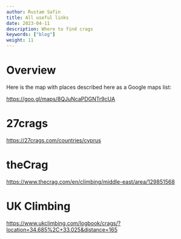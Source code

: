 ```yaml
---
author: Rustam Safin
title: All useful links
date: 2023-04-11
description: Where to find crags
keywords: ["blog"]
weight: 11
---
```


# Overview

Here is the map with places described here as a Google maps list:

https://goo.gl/maps/8QJuNcaPDGNTr9cUA


# 27crags

https://27crags.com/countries/cyprus

# theCrag

https://www.thecrag.com/en/climbing/middle-east/area/129851568

# UK Climbing

https://www.ukclimbing.com/logbook/crags/?location=34.685%2C+33.025&distance=165